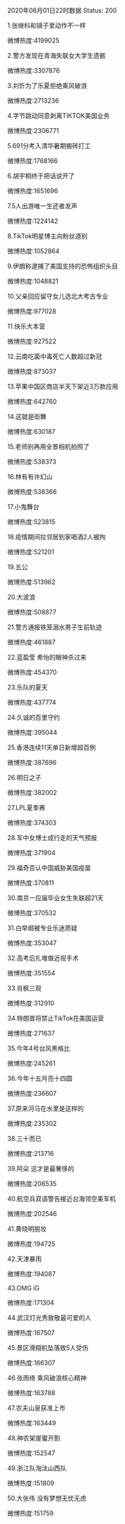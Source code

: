 2020年08月01日22时数据
Status: 200

1.张继科和镜子里动作不一样

微博热度:4199025

2.警方发现在青海失联女大学生遗骸

微博热度:3307876

3.刘忻为了乐夏拒绝乘风破浪

微博热度:2713236

4.字节跳动同意剥离TIKTOK美国业务

微博热度:2306771

5.691分考入清华暑期搬砖打工

微博热度:1768166

6.胡宇桐终于把话说开了

微博热度:1651696

7.5人出游唯一生还者发声

微博热度:1224142

8.TikTok明星博主向粉丝道别

微博热度:1052864

9.伊朗称逮捕了美国支持的恐怖组织头目

微博热度:1048821

10.父亲回应留守女儿选北大考古专业

微博热度:977028

11.快乐大本营

微博热度:927522

12.云南吃菌中毒死亡人数超过新冠

微博热度:873037

13.苹果中国区商店半天下架近3万款应用

微博热度:642760

14.这就是街舞

微博热度:630187

15.老师别再用全景相机拍照了

微博热度:538373

16.林有有许幻山

微博热度:538366

17.小鬼舞台

微博热度:523815

18.疫情期间拉邻居到家喝酒2人被拘

微博热度:521201

19.五公

微博热度:513962

20.大波浪

微博热度:508877

21.警方通报铁笼溺水男子生前轨迹

微博热度:461887

22.蓝盈莹 希怡的眼神杀过来

微博热度:454370

23.乐队的夏天

微博热度:437774

24.久诚的百里守约

微博热度:395044

25.香港连续11天单日新增超百例

微博热度:387696

26.明日之子

微博热度:382002

27.LPL夏季赛

微博热度:374303

28.军中女博士成行走的天气预报

微博热度:371904

29.福奇否认中国威胁美国疫苗

微博热度:370811

30.南京一应届毕业女生失联超21天

微博热度:370532

31.白举纲被专业乐迷质疑

微博热度:353047

32.高考后扎堆做近视手术

微博热度:351554

33.肖枫三观

微博热度:312910

34.特朗普将禁止TikTok在美国运营

微博热度:271637

35.今年4号台风黑格比

微博热度:245261

36.今年十五月亮十四圆

微博热度:236607

37.原来河马在水里是这样的

微博热度:235302

38.三十而已

微博热度:213716

39.阿朵 这才是最奢侈的

微博热度:206535

40.航空兵双语警告接近台海领空美军机

微博热度:202546

41.黄晓明脱妆

微博热度:194725

42.天津暴雨

微博热度:194087

43.OMG iG

微博热度:171304

44.武汉灯光秀致敬最可爱的人

微博热度:167507

45.景区滑翔机坠落致5人受伤

微博热度:166307

46.张雨绮 乘风破浪核心精神

微博热度:163788

47.农夫山泉获准上市

微博热度:163449

48.神农架崖蜜开割

微博热度:152547

49.浙江队淘汰山西队

微博热度:151809

50.大张伟 没有梦想无忧无虑

微博热度:151759


